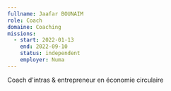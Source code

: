 ```yaml
---
fullname: Jaafar BOUNAIM
role: Coach
domaine: Coaching
missions:
  - start: 2022-01-13
    end: 2022-09-10
    status: independent
    employer: Numa
---
```


Coach d'intras & entrepreneur en économie circulaire
